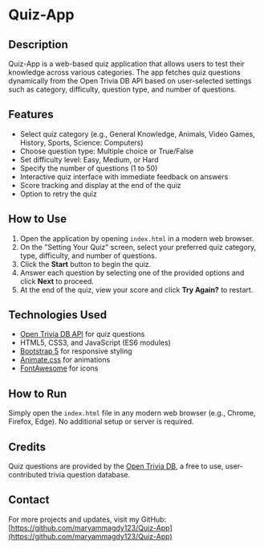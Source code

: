 # Quiz-App

## Description
Quiz-App is a web-based quiz application that allows users to test their knowledge across various categories. The app fetches quiz questions dynamically from the Open Trivia DB API based on user-selected settings such as category, difficulty, question type, and number of questions.

## Features
- Select quiz category (e.g., General Knowledge, Animals, Video Games, History, Sports, Science: Computers)
- Choose question type: Multiple choice or True/False
- Set difficulty level: Easy, Medium, or Hard
- Specify the number of questions (1 to 50)
- Interactive quiz interface with immediate feedback on answers
- Score tracking and display at the end of the quiz
- Option to retry the quiz

## How to Use
1. Open the application by opening `index.html` in a modern web browser.
2. On the "Setting Your Quiz" screen, select your preferred quiz category, type, difficulty, and number of questions.
3. Click the **Start** button to begin the quiz.
4. Answer each question by selecting one of the provided options and click **Next** to proceed.
5. At the end of the quiz, view your score and click **Try Again?** to restart.

## Technologies Used
- [Open Trivia DB API](https://opentdb.com/) for quiz questions
- HTML5, CSS3, and JavaScript (ES6 modules)
- [Bootstrap 5](https://getbootstrap.com/) for responsive styling
- [Animate.css](https://animate.style/) for animations
- [FontAwesome](https://fontawesome.com/) for icons

## How to Run
Simply open the `index.html` file in any modern web browser (e.g., Chrome, Firefox, Edge). No additional setup or server is required.

## Credits
Quiz questions are provided by the [Open Trivia DB](https://opentdb.com/), a free to use, user-contributed trivia question database.

## Contact
For more projects and updates, visit my GitHub: [https://github.com/maryammagdy123/Quiz-App](https://github.com/maryammagdy123/Quiz-App)
